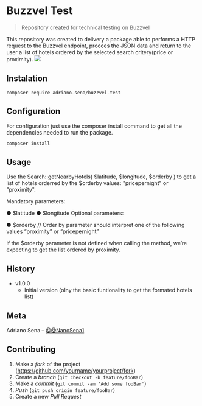 # Buzzvel Test 
> Repository created for technical testing on Buzzvel


This repository was created to delivery a package able to performs a HTTP request to the Buzzvel endpoint, procces the JSON data and return to the user a list of hotels ordered by the selected search critery(price or proximity). 
![](../header.png)

## Instalation 

```
composer require adriano-sena/buzzvel-test
```
## Configuration 

For configuration just use the composer install command to get all the dependencies needed to run the package. 

```
composer install

```


## Usage

Use the Search::getNearbyHotels( $latitude, $longitude, $orderby )  to get a list of hotels orderred by the  $orderby values: "pricepernight" or "proximity". 

Mandatory parameters:

● $latitude
● $longitude
Optional parameters:

● $orderby // Order by parameter should interpret one of the following
values “proximity” or “pricepernight”

If the $orderby parameter is not defined when calling the method, we’re
expecting to get the list ordered by proximity.


## History 

* v1.0.0
    * Initial version (olny the basic funtionality to get the formated hotels list)
## Meta

Adriano Sena – [@@NanoSena1](https://twitter.com/NanoSena1)


## Contributing

1. Make a _fork_ of the project (<https://github.com/yourname/yourproject/fork>)
2. Create a _branch_ (`git checkout -b feature/fooBar`)
3. Make a _commit_ (`git commit -am 'Add some fooBar'`)
4. _Push_ (`git push origin feature/fooBar`)
5. Create a new _Pull Request_

